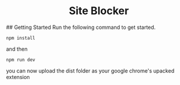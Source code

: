 
<div align="center">
<h1>Site Blocker</h1>
</div>
## Getting Started
Run the following command to get started.

```
npm install
```
and then

```
npm run dev
```

you can now upload the dist folder as your google chrome's upacked extension
